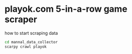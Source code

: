 # playok.com 5-in-a-row game scraper

how to start scraping data
```bash
cd mannal_data_collector
scarpy crawl playok 
```